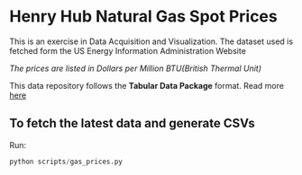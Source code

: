 # Henry Hub Natural Gas Spot Prices

This is an exercise in Data Acquisition and Visualization. The dataset used is fetched form the US Energy Information Administration Website

*The prices are listed in Dollars per Million BTU(British Thermal Unit)*

This data repository follows the **Tabular Data Package** format. Read more [here](https://datahub.io/docs/data-packages/tabular)


## To fetch the latest data and generate CSVs

Run:
```python
python scripts/gas_prices.py
```